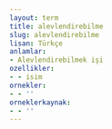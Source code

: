 ```yaml
---
layout: term
title: alevlendirebilme
slug: alevlendirebilme
lisan: Türkçe
anlamlar:
- Alevlendirebilmek işi
ozellikler:
- - isim
ornekler:
- - ''
orneklerkaynak:
- - ''
---
```

